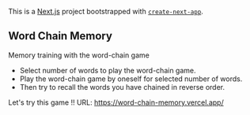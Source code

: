 This is a [Next.js](https://nextjs.org/) project bootstrapped with [`create-next-app`](https://github.com/vercel/next.js/tree/canary/packages/create-next-app).

## Word Chain Memory

Memory training with the word-chain game

- Select number of words to play the word-chain game.
- Play the word-chain game by oneself for selected number of words.
- Then try to recall the words you have chained in reverse order.

Let's try this game !!
URL: https://word-chain-memory.vercel.app/
